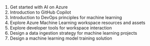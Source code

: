 1. Get started with AI on Azure
2. Introduction to GitHub Copilot
3. Introduction to DevOps principles for machine learning
4. Explore Azure Machine Learning workspace resources and assets
5. Explore developer tools for workspace interaction
6. Design a data ingestion strategy for machine learning projects
7. Design a machine learning model training solution